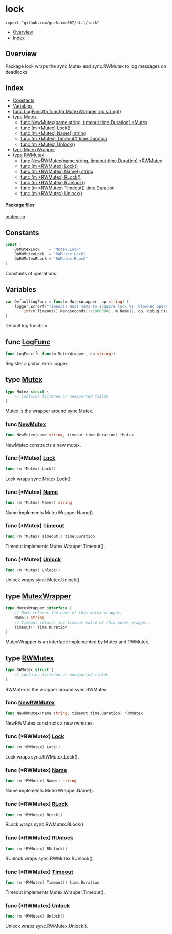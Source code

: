 

# lock
`import "github.com/geektime007/util/lock"`

* [Overview](#pkg-overview)
* [Index](#pkg-index)

## <a name="pkg-overview">Overview</a>
Package lock wraps the sync.Mutex and sync.RWMutex to log messages on
deadlocks.




## <a name="pkg-index">Index</a>
* [Constants](#pkg-constants)
* [Variables](#pkg-variables)
* [func LogFunc(fn func(m MutexWrapper, op string))](#LogFunc)
* [type Mutex](#Mutex)
  * [func NewMutex(name string, timeout time.Duration) *Mutex](#NewMutex)
  * [func (m *Mutex) Lock()](#Mutex.Lock)
  * [func (m *Mutex) Name() string](#Mutex.Name)
  * [func (m *Mutex) Timeout() time.Duration](#Mutex.Timeout)
  * [func (m *Mutex) Unlock()](#Mutex.Unlock)
* [type MutexWrapper](#MutexWrapper)
* [type RWMutex](#RWMutex)
  * [func NewRWMutex(name string, timeout time.Duration) *RWMutex](#NewRWMutex)
  * [func (m *RWMutex) Lock()](#RWMutex.Lock)
  * [func (m *RWMutex) Name() string](#RWMutex.Name)
  * [func (m *RWMutex) RLock()](#RWMutex.RLock)
  * [func (m *RWMutex) RUnlock()](#RWMutex.RUnlock)
  * [func (m *RWMutex) Timeout() time.Duration](#RWMutex.Timeout)
  * [func (m *RWMutex) Unlock()](#RWMutex.Unlock)


#### <a name="pkg-files">Package files</a>
[mutex.go](/src/github.com/geektime007/util/lock/mutex.go)


## <a name="pkg-constants">Constants</a>
``` go
const (
    OpMutexLock    = "Mutex.Lock"
    OpRWMutexLock  = "RWMutex.Lock"
    OpRWMutexRLock = "RWMutex.RLock"
)
```
Constants of operations.


## <a name="pkg-variables">Variables</a>
``` go
var DefaultLogFunc = func(m MutexWrapper, op string) {
    logger.Errorf("Timeout! Wait %dms to acquire lock %s, blocked operation is %s, callers stack:\n%s",
        int(m.Timeout().Nanoseconds()/1000000), m.Name(), op, debug.Stack())
}
```
Default log function



## <a name="LogFunc">func</a> [LogFunc](.//target/mutex.go#L35?s=796:844)
``` go
func LogFunc(fn func(m MutexWrapper, op string))
```
Register a global error logger.




## <a name="Mutex">type</a> [Mutex](.//target/mutex.go#L48?s=1157:1425)
``` go
type Mutex struct {
    // contains filtered or unexported fields
}

```
Mutex is the wrapper around sync.Mutex.







### <a name="NewMutex">func</a> [NewMutex](.//target/mutex.go#L59?s=1463:1519)
``` go
func NewMutex(name string, timeout time.Duration) *Mutex
```
NewMutex constructs a new mutex.





### <a name="Mutex.Lock">func</a> (\*Mutex) [Lock](.//target/mutex.go#L78?s=1840:1862)
``` go
func (m *Mutex) Lock()
```
Lock wraps sync.Mutex.Lock().




### <a name="Mutex.Name">func</a> (\*Mutex) [Name](.//target/mutex.go#L68?s=1647:1676)
``` go
func (m *Mutex) Name() string
```
Name implements MutexWrapper.Name().




### <a name="Mutex.Timeout">func</a> (\*Mutex) [Timeout](.//target/mutex.go#L73?s=1744:1783)
``` go
func (m *Mutex) Timeout() time.Duration
```
Timeout implements Mutex.Wrapper.Timeout().




### <a name="Mutex.Unlock">func</a> (\*Mutex) [Unlock](.//target/mutex.go#L98?s=2244:2268)
``` go
func (m *Mutex) Unlock()
```
Unlock wraps sync.Mutex.Unlock().




## <a name="MutexWrapper">type</a> [MutexWrapper](.//target/mutex.go#L40?s=931:1112)
``` go
type MutexWrapper interface {
    // Name returns the name of this mutex wrapper.
    Name() string
    // Timeout returns the timeout value of this mutex wrapper.
    Timeout() time.Duration
}
```
MutexWrapper is an interface implemented by Mutex and RWMutex.










## <a name="RWMutex">type</a> [RWMutex](.//target/mutex.go#L103?s=2334:2606)
``` go
type RWMutex struct {
    // contains filtered or unexported fields
}

```
RWMutex is the wrapper around sync.RWMutex







### <a name="NewRWMutex">func</a> [NewRWMutex](.//target/mutex.go#L114?s=2648:2708)
``` go
func NewRWMutex(name string, timeout time.Duration) *RWMutex
```
NewRWMutex constructs a new rwmutex.





### <a name="RWMutex.Lock">func</a> (\*RWMutex) [Lock](.//target/mutex.go#L133?s=3039:3063)
``` go
func (m *RWMutex) Lock()
```
Lock wraps sync.RWMutex.Lock().




### <a name="RWMutex.Name">func</a> (\*RWMutex) [Name](.//target/mutex.go#L123?s=2840:2871)
``` go
func (m *RWMutex) Name() string
```
Name implements MutexWrapper.Name().




### <a name="RWMutex.RLock">func</a> (\*RWMutex) [RLock](.//target/mutex.go#L158?s=3532:3557)
``` go
func (m *RWMutex) RLock()
```
RLock wraps sync.RWMutex.RLock().




### <a name="RWMutex.RUnlock">func</a> (\*RWMutex) [RUnlock](.//target/mutex.go#L178?s=3948:3975)
``` go
func (m *RWMutex) RUnlock()
```
RUnlock wraps sync.RWMutex.RUnlock().




### <a name="RWMutex.Timeout">func</a> (\*RWMutex) [Timeout](.//target/mutex.go#L128?s=2939:2980)
``` go
func (m *RWMutex) Timeout() time.Duration
```
Timeout implements Mutex.Wrapper.Timeout().




### <a name="RWMutex.Unlock">func</a> (\*RWMutex) [Unlock](.//target/mutex.go#L153?s=3449:3475)
``` go
func (m *RWMutex) Unlock()
```
Unlock wraps sync.RWMutex.Unlock().








